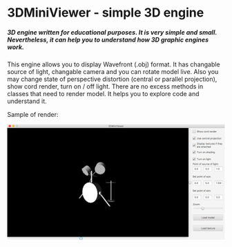 # 3DMiniViewer - simple 3D engine

##### 3D engine written for educational purposes. It is very simple and small. Nevertheless, it can help you to understand how 3D graphic engines work.

This engine allows you to display Wavefront (.obj) format. It has changable source of light, changable camera and you can rotate model live. Also you may change state of perspective distortion (central or parallel projection), show cord render, turn on / off light. There are no excess methods in classes that need to render model. It helps you to explore code and understand it.

Sample of render:

![](https://github.com/dirtmaxim/3DMiniViewer/blob/master/readmeImage.png)
